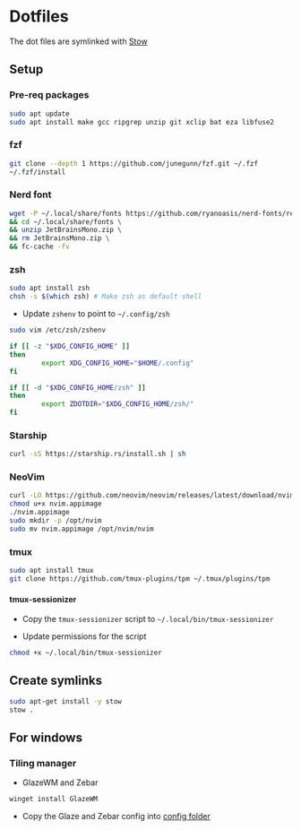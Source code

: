 # Dotfiles

The dot files are symlinked with [Stow](https://www.gnu.org/software/stow/)

## Setup

### Pre-req packages

```sh
sudo apt update
sudo apt install make gcc ripgrep unzip git xclip bat eza libfuse2
```

### fzf

```sh
git clone --depth 1 https://github.com/junegunn/fzf.git ~/.fzf
~/.fzf/install
```

### Nerd font

```sh
wget -P ~/.local/share/fonts https://github.com/ryanoasis/nerd-fonts/releases/download/v3.0.2/JetBrainsMono.zip \
&& cd ~/.local/share/fonts \
&& unzip JetBrainsMono.zip \
&& rm JetBrainsMono.zip \
&& fc-cache -fv
```

### zsh

```sh
sudo apt install zsh
chsh -s $(which zsh) # Make zsh as default shell
```

- Update `zshenv` to point to `~/.config/zsh`

```sh
sudo vim /etc/zsh/zshenv
```

```bash
if [[ -z "$XDG_CONFIG_HOME" ]]
then
        export XDG_CONFIG_HOME="$HOME/.config"
fi

if [[ -d "$XDG_CONFIG_HOME/zsh" ]]
then
        export ZDOTDIR="$XDG_CONFIG_HOME/zsh/"
fi
```

### Starship

```sh
curl -sS https://starship.rs/install.sh | sh
```

### NeoVim

```sh
curl -LO https://github.com/neovim/neovim/releases/latest/download/nvim.appimage
chmod u+x nvim.appimage
./nvim.appimage
sudo mkdir -p /opt/nvim
sudo mv nvim.appimage /opt/nvim/nvim
```

### tmux

```sh
sudo apt install tmux
git clone https://github.com/tmux-plugins/tpm ~/.tmux/plugins/tpm
```

#### tmux-sessionizer

- Copy the `tmux-sessionizer` script to `~/.local/bin/tmux-sessionizer`

- Update permissions for the script

```sh
chmod +x ~/.local/bin/tmux-sessionizer
```

## Create symlinks

```sh
sudo apt-get install -y stow
stow .
```

## For windows

### Tiling manager

- GlazeWM and Zebar

```sh
winget install GlazeWM
```

- Copy the Glaze and Zebar config into [config folder](https://github.com/glzr-io/glazewm?tab=readme-ov-file#config-documentation)
